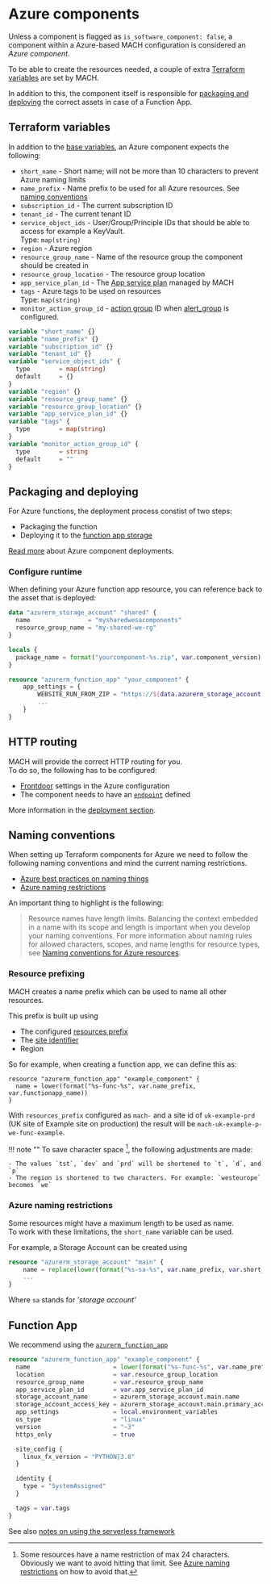 # Azure components

Unless a component is flagged as `is_software_component: false`, a component within a Azure-based MACH configuration is considered an *Azure component*.

To be able to create the resources needed, a couple of extra [Terraform variables](#terraform-variables) are set by MACH.

In addition to this, the component itself is responsible for [packaging and deploying](#packaging-and-deploying) the correct assets in case of a Function App.

## Terraform variables

In addition to the [base variables](./index.md#required-variables), an Azure component expects the following:

- `short_name` - Short name; will not be more than 10 characters to prevent Azure naming limits
- `name_prefix` - Name prefix to be used for all Azure resources. See [naming conventions](#nmaing-conventions)
- `subscription_id` - The current subscription ID
- `tenant_id` - The current tenant ID
- `service_object_ids` - User/Group/Principle IDs that should be able to access for example a KeyVault.<br>
Type: `map(string)`
- `region` - Azure region
- `resource_group_name` - Name of the resource group the component should be created in
- `resource_group_location` - The resource group location
- `app_service_plan_id` - The [App service plan](../deployment/config/azure.md#app-service-plan) managed by MACH
- `tags` - Azure tags to be used on resources<br>
  Type: `map(string)`
- `monitor_action_group_id` - [action group](../deployment/config/azure.md#action-groups) ID when [alert_group](../syntax.md#azure) is configured.

```terraform
variable "short_name" {}
variable "name_prefix" {}
variable "subscription_id" {}
variable "tenant_id" {}
variable "service_object_ids" {
  type        = map(string)
  default     = {}
}
variable "region" {}
variable "resource_group_name" {}
variable "resource_group_location" {}
variable "app_service_plan_id" {}
variable "tags" {
  type        = map(string)
}
variable "monitor_action_group_id" {
  type        = string
  default     = ""
}
```

## Packaging and deploying

For Azure functions, the deployment process constist of two steps:

- Packaging the function
- Deploying it to the [function app storage](../prerequisites/azure.md#create-function-app-storage)

[Read more](../deployment/components.md) about Azure component deployments.

### Configure runtime
When defining your Azure function app resource, you can reference back to the asset that is deployed:

```terraform
data "azurerm_storage_account" "shared" {
  name                = "mysharedwesacomponents"
  resource_group_name = "my-shared-we-rg"
}

locals {
  package_name = format("yourcomponent-%s.zip", var.component_version)
}

resource "azurerm_function_app" "your_component" {
    app_settings = {
        WEBSITE_RUN_FROM_ZIP = "https://${data.azurerm_storage_account.shared.name}.blob.core.windows.net/code/${local.package_name}${data.azurerm_storage_account_blob_container_sas.code_access.sas}"
        ...
    }
}
```
## HTTP routing

MACH will provide the correct HTTP routing for you.<br>
To do so, the following has to be configured:

- [Frontdoor](../syntax.md#front_door) settings in the Azure configuration
- The component needs to have an [`endpoint`](../syntax.md#components) defined

More information in the [deployment section](../deployment/config/azure.md#http-routing).

## Naming conventions

When setting up Terraform components for Azure we need to follow the following naming conventions and mind the current naming restrictions.

- [Azure best practices on naming things](https://docs.microsoft.com/en-us/azure/cloud-adoption-framework/ready/azure-best-practices/naming-and-tagging)
- [Azure naming restrictions](https://docs.microsoft.com/en-us/azure/azure-resource-manager/management/resource-name-rules)

An important thing to highlight is the following:

> Resource names have length limits. Balancing the context embedded in a name with its scope and length is important when you develop your naming conventions. For more information about naming rules for allowed characters, scopes, and name lengths for resource types, see [Naming conventions for Azure resources](https://docs.microsoft.com/en-us/azure/azure-resource-manager/management/resource-name-rules).


### Resource prefixing

MACH creates a name prefix which can be used to name all other resources.

This prefix is built up using

- The configured [resources prefix](../syntax.md#azure)
- The [site identifier](../#syntax.md#sites)
- Region

So for example, when creating a function app, we can define this as:

```
resource "azurerm_function_app" "example_component" {
  name = lower(format("%s-func-%s", var.name_prefix, var.functionapp_name))
}
```

With `resources_prefix` configured as `mach-` and a site id of `uk-example-prd` (UK site of Example site on production) the result will be `mach-uk-example-p-we-func-example`.

!!! note ""
    To save character space [^1], the following adjustments are made:

    - The values `tst`, `dev` and `prd` will be shortened to `t`, `d`, and `p`
    - The region is shortened to two characters. For example: `westeurope` becomes `we`


### Azure naming restrictions

Some resources might have a maximum length to be used as name.<br>
To work with these limitations, the `short_name` variable can be used.

For example, a Storage Account can be created using

```terraform
resource "azurerm_storage_account" "main" {
    name = replace(lower(format("%s-sa-%s", var.name_prefix, var.short_name)), "-", "")
    ...
}
```

Where `sa` stands for *'storage account'*

[^1]: Some resources have a name restriction of max 24 characters. Obviously we want to avoid hitting that limit. See [Azure naming restrictions](#azure-naming-restrictions) on how to avoid that.

## Function App

We recommend using the [`azurerm_function_app`](https://registry.terraform.io/providers/hashicorp/azurerm/latest/docs/resources/function_app)

```terraform
resource "azurerm_function_app" "example_component" {
  name                       = lower(format("%s-func-%s", var.name_prefix, var.short_name))
  location                   = var.resource_group_location
  resource_group_name        = var.resource_group_name
  app_service_plan_id        = var.app_service_plan_id
  storage_account_name       = azurerm_storage_account.main.name
  storage_account_access_key = azurerm_storage_account.main.primary_access_key
  app_settings               = local.environment_variables
  os_type                    = "linux"
  version                    = "~3"
  https_only                 = true

  site_config {
    linux_fx_version = "PYTHON|3.8"
  }

  identity {
    type = "SystemAssigned"
  }

  tags = var.tags
}
```

See also [notes on using the serverless framework](../deployment/config/components.md#serverless-framework)